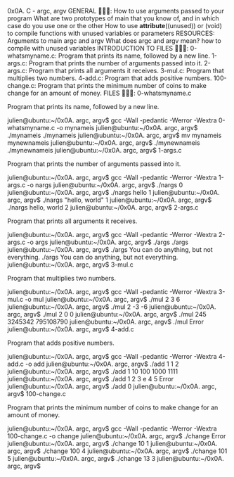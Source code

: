 0x0A. C - argc, argv
GENERAL 📖📖📖:
How to use arguments passed to your program
What are two prototypes of main that you know of, and in which case do you use one or the other
How to use __attribute__((unused)) or (void) to compile functions with unused variables or parameters
RESOURCES:
Arguments to main
argc and argv
What does argc and argv mean?
how to compile with unused variables
INTRODUCTION TO FILES 📕📕📕:
0-whatsmyname.c: Program that prints its name, followed by a new line.
1-args.c: Program that prints the number of arguments passed into it.
2-args.c: Program that prints all arguments it receives.
3-mul.c: Program that multiplies two numbers.
4-add.c: Program that adds positive numbers.
100-change.c: Program that prints the minimum number of coins to make change for an amount of money.
FILES 📑📑📑:
0-whatsmyname.c

Program that prints its name, followed by a new line.

julien@ubuntu:~/0x0A. argc, argv$ gcc -Wall -pedantic -Werror -Wextra 0-whatsmyname.c -o mynameis
julien@ubuntu:~/0x0A. argc, argv$ ./mynameis 
./mynameis
julien@ubuntu:~/0x0A. argc, argv$ mv mynameis mynewnameis
julien@ubuntu:~/0x0A. argc, argv$ ./mynewnameis 
./mynewnameis
julien@ubuntu:~/0x0A. argc, argv$ 
1-args.c

Program that prints the number of arguments passed into it.

julien@ubuntu:~/0x0A. argc, argv$ gcc -Wall -pedantic -Werror -Wextra 1-args.c -o nargs
julien@ubuntu:~/0x0A. argc, argv$ ./nargs 
0
julien@ubuntu:~/0x0A. argc, argv$ ./nargs hello
1
julien@ubuntu:~/0x0A. argc, argv$ ./nargs "hello, world"
1
julien@ubuntu:~/0x0A. argc, argv$ ./nargs hello, world
2
julien@ubuntu:~/0x0A. argc, argv$ 
2-args.c

Program that prints all arguments it receives.

julien@ubuntu:~/0x0A. argc, argv$ gcc -Wall -pedantic -Werror -Wextra 2-args.c -o args
julien@ubuntu:~/0x0A. argc, argv$ ./args 
./args
julien@ubuntu:~/0x0A. argc, argv$ ./args You can do anything, but not everything.
./args
You
can
do
anything,
but
not
everything.
julien@ubuntu:~/0x0A. argc, argv$ 
3-mul.c

Program that multiplies two numbers.

julien@ubuntu:~/0x0A. argc, argv$ gcc -Wall -pedantic -Werror -Wextra 3-mul.c -o mul
julien@ubuntu:~/0x0A. argc, argv$ ./mul 2 3
6
julien@ubuntu:~/0x0A. argc, argv$ ./mul 2 -3
-6
julien@ubuntu:~/0x0A. argc, argv$ ./mul 2 0
0
julien@ubuntu:~/0x0A. argc, argv$ ./mul 245 3245342
795108790
julien@ubuntu:~/0x0A. argc, argv$ ./mul
Error
julien@ubuntu:~/0x0A. argc, argv$ 
4-add.c

Program that adds positive numbers.

julien@ubuntu:~/0x0A. argc, argv$ gcc -Wall -pedantic -Werror -Wextra 4-add.c -o add
julien@ubuntu:~/0x0A. argc, argv$ ./add 1 1
2
julien@ubuntu:~/0x0A. argc, argv$ ./add 1 10 100 1000
1111
julien@ubuntu:~/0x0A. argc, argv$ ./add 1 2 3 e 4 5
Error
julien@ubuntu:~/0x0A. argc, argv$ ./add
0
julien@ubuntu:~/0x0A. argc, argv$ 
100-change.c

Program that prints the minimum number of coins to make change for an amount of money.

julien@ubuntu:~/0x0A. argc, argv$ gcc -Wall -pedantic -Werror -Wextra 100-change.c -o change
julien@ubuntu:~/0x0A. argc, argv$ ./change 
Error
julien@ubuntu:~/0x0A. argc, argv$ ./change 10
1
julien@ubuntu:~/0x0A. argc, argv$ ./change 100
4
julien@ubuntu:~/0x0A. argc, argv$ ./change 101
5
julien@ubuntu:~/0x0A. argc, argv$ ./change 13
3
julien@ubuntu:~/0x0A. argc, argv$ 

